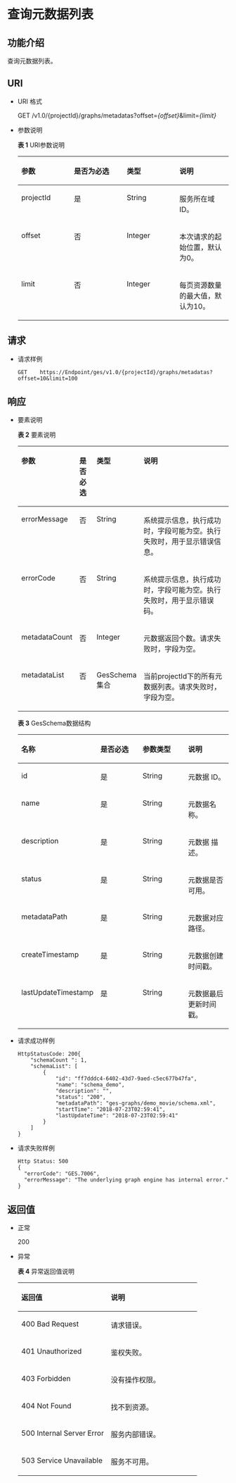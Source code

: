 # 查询元数据列表<a name="ges_03_0068"></a>

## 功能介绍<a name="section216018237429"></a>

查询元数据列表。

## URI<a name="section1116032334214"></a>

-   URI 格式

    GET /v1.0/\{projectId\}/graphs/metadatas?offset=_\{offset\}_&limit=_\{limit\}_

-   参数说明

    **表 1**  URI参数说明

    <a name="table7574647195530"></a>
    <table><thead align="left"><tr id="row29196191195530"><th class="cellrowborder" valign="top" width="25%" id="mcps1.2.5.1.1"><p id="p47139520195545"><a name="p47139520195545"></a><a name="p47139520195545"></a>参数</p>
    </th>
    <th class="cellrowborder" valign="top" width="25%" id="mcps1.2.5.1.2"><p id="p60204776195545"><a name="p60204776195545"></a><a name="p60204776195545"></a>是否为必选</p>
    </th>
    <th class="cellrowborder" valign="top" width="25%" id="mcps1.2.5.1.3"><p id="p44748701195545"><a name="p44748701195545"></a><a name="p44748701195545"></a>类型</p>
    </th>
    <th class="cellrowborder" valign="top" width="25%" id="mcps1.2.5.1.4"><p id="p766150195545"><a name="p766150195545"></a><a name="p766150195545"></a>说明</p>
    </th>
    </tr>
    </thead>
    <tbody><tr id="row47268026195530"><td class="cellrowborder" valign="top" width="25%" headers="mcps1.2.5.1.1 "><p id="p60657302195545"><a name="p60657302195545"></a><a name="p60657302195545"></a>projectId</p>
    </td>
    <td class="cellrowborder" valign="top" width="25%" headers="mcps1.2.5.1.2 "><p id="p14294412195545"><a name="p14294412195545"></a><a name="p14294412195545"></a>是</p>
    </td>
    <td class="cellrowborder" valign="top" width="25%" headers="mcps1.2.5.1.3 "><p id="p16996760195545"><a name="p16996760195545"></a><a name="p16996760195545"></a>String</p>
    </td>
    <td class="cellrowborder" valign="top" width="25%" headers="mcps1.2.5.1.4 "><p id="p34560287195545"><a name="p34560287195545"></a><a name="p34560287195545"></a>服务所在域ID。</p>
    </td>
    </tr>
    <tr id="row4231281195530"><td class="cellrowborder" valign="top" width="25%" headers="mcps1.2.5.1.1 "><p id="p28625771195545"><a name="p28625771195545"></a><a name="p28625771195545"></a>offset</p>
    </td>
    <td class="cellrowborder" valign="top" width="25%" headers="mcps1.2.5.1.2 "><p id="p36986089195545"><a name="p36986089195545"></a><a name="p36986089195545"></a>否</p>
    </td>
    <td class="cellrowborder" valign="top" width="25%" headers="mcps1.2.5.1.3 "><p id="p43083199195545"><a name="p43083199195545"></a><a name="p43083199195545"></a>Integer</p>
    </td>
    <td class="cellrowborder" valign="top" width="25%" headers="mcps1.2.5.1.4 "><p id="p78230195545"><a name="p78230195545"></a><a name="p78230195545"></a>本次请求的起始位置，默认为0。</p>
    </td>
    </tr>
    <tr id="row10168161195530"><td class="cellrowborder" valign="top" width="25%" headers="mcps1.2.5.1.1 "><p id="p57029956195545"><a name="p57029956195545"></a><a name="p57029956195545"></a>limit</p>
    </td>
    <td class="cellrowborder" valign="top" width="25%" headers="mcps1.2.5.1.2 "><p id="p56023699195545"><a name="p56023699195545"></a><a name="p56023699195545"></a>否</p>
    </td>
    <td class="cellrowborder" valign="top" width="25%" headers="mcps1.2.5.1.3 "><p id="p41625759195545"><a name="p41625759195545"></a><a name="p41625759195545"></a>Integer</p>
    </td>
    <td class="cellrowborder" valign="top" width="25%" headers="mcps1.2.5.1.4 "><p id="p16243279195545"><a name="p16243279195545"></a><a name="p16243279195545"></a>每页资源数量的最大值，默认为10。</p>
    </td>
    </tr>
    </tbody>
    </table>


## 请求<a name="section1019342374214"></a>

-   请求样例

    ```
    GET    https://Endpoint/ges/v1.0/{projectId}/graphs/metadatas?offset=10&limit=100
    ```


## 响应<a name="section0193023124217"></a>

-   要素说明

    **表 2**  要素说明

    <a name="table25124157195613"></a>
    <table><thead align="left"><tr id="row18824540195613"><th class="cellrowborder" valign="top" width="16.351635163516352%" id="mcps1.2.5.1.1"><p id="p60758970195641"><a name="p60758970195641"></a><a name="p60758970195641"></a>参数</p>
    </th>
    <th class="cellrowborder" valign="top" width="9.25092509250925%" id="mcps1.2.5.1.2"><p id="p22529533195641"><a name="p22529533195641"></a><a name="p22529533195641"></a>是否必选</p>
    </th>
    <th class="cellrowborder" valign="top" width="14.821482148214821%" id="mcps1.2.5.1.3"><p id="p12952893195641"><a name="p12952893195641"></a><a name="p12952893195641"></a>类型</p>
    </th>
    <th class="cellrowborder" valign="top" width="59.575957595759576%" id="mcps1.2.5.1.4"><p id="p42551393195641"><a name="p42551393195641"></a><a name="p42551393195641"></a>说明</p>
    </th>
    </tr>
    </thead>
    <tbody><tr id="row27537949195613"><td class="cellrowborder" valign="top" width="16.351635163516352%" headers="mcps1.2.5.1.1 "><p id="p6817911195641"><a name="p6817911195641"></a><a name="p6817911195641"></a>errorMessage</p>
    </td>
    <td class="cellrowborder" valign="top" width="9.25092509250925%" headers="mcps1.2.5.1.2 "><p id="p15379896195641"><a name="p15379896195641"></a><a name="p15379896195641"></a>否</p>
    </td>
    <td class="cellrowborder" valign="top" width="14.821482148214821%" headers="mcps1.2.5.1.3 "><p id="p37812095195641"><a name="p37812095195641"></a><a name="p37812095195641"></a>String</p>
    </td>
    <td class="cellrowborder" valign="top" width="59.575957595759576%" headers="mcps1.2.5.1.4 "><p id="p42880817195641"><a name="p42880817195641"></a><a name="p42880817195641"></a>系统提示信息，执行成功时，字段可能为空。执行失败时，用于显示错误信息。</p>
    </td>
    </tr>
    <tr id="row44977959195613"><td class="cellrowborder" valign="top" width="16.351635163516352%" headers="mcps1.2.5.1.1 "><p id="p54494335195641"><a name="p54494335195641"></a><a name="p54494335195641"></a>errorCode</p>
    </td>
    <td class="cellrowborder" valign="top" width="9.25092509250925%" headers="mcps1.2.5.1.2 "><p id="p51965024195641"><a name="p51965024195641"></a><a name="p51965024195641"></a>否</p>
    </td>
    <td class="cellrowborder" valign="top" width="14.821482148214821%" headers="mcps1.2.5.1.3 "><p id="p48417417195641"><a name="p48417417195641"></a><a name="p48417417195641"></a>String</p>
    </td>
    <td class="cellrowborder" valign="top" width="59.575957595759576%" headers="mcps1.2.5.1.4 "><p id="p29496739195641"><a name="p29496739195641"></a><a name="p29496739195641"></a>系统提示信息，执行成功时，字段可能为空。执行失败时，用于显示错误码。</p>
    </td>
    </tr>
    <tr id="row65959362195613"><td class="cellrowborder" valign="top" width="16.351635163516352%" headers="mcps1.2.5.1.1 "><p id="p28286856195641"><a name="p28286856195641"></a><a name="p28286856195641"></a>metadataCount</p>
    </td>
    <td class="cellrowborder" valign="top" width="9.25092509250925%" headers="mcps1.2.5.1.2 "><p id="p9533970195641"><a name="p9533970195641"></a><a name="p9533970195641"></a>否</p>
    </td>
    <td class="cellrowborder" valign="top" width="14.821482148214821%" headers="mcps1.2.5.1.3 "><p id="p34054088195641"><a name="p34054088195641"></a><a name="p34054088195641"></a>Integer</p>
    </td>
    <td class="cellrowborder" valign="top" width="59.575957595759576%" headers="mcps1.2.5.1.4 "><p id="p6917780195641"><a name="p6917780195641"></a><a name="p6917780195641"></a>元数据返回个数。请求失败时，字段为空。</p>
    </td>
    </tr>
    <tr id="row47503510195613"><td class="cellrowborder" valign="top" width="16.351635163516352%" headers="mcps1.2.5.1.1 "><p id="p9896889195641"><a name="p9896889195641"></a><a name="p9896889195641"></a>metadataList</p>
    </td>
    <td class="cellrowborder" valign="top" width="9.25092509250925%" headers="mcps1.2.5.1.2 "><p id="p63450567195641"><a name="p63450567195641"></a><a name="p63450567195641"></a>否</p>
    </td>
    <td class="cellrowborder" valign="top" width="14.821482148214821%" headers="mcps1.2.5.1.3 "><p id="p39222277195641"><a name="p39222277195641"></a><a name="p39222277195641"></a>GesSchema集合</p>
    </td>
    <td class="cellrowborder" valign="top" width="59.575957595759576%" headers="mcps1.2.5.1.4 "><p id="p22887835195641"><a name="p22887835195641"></a><a name="p22887835195641"></a>当前projectId下的所有元数据列表。请求失败时，字段为空。</p>
    </td>
    </tr>
    </tbody>
    </table>

    **表 3**  GesSchema数据结构

    <a name="table1298314195710"></a>
    <table><thead align="left"><tr id="row45670492195710"><th class="cellrowborder" valign="top" width="25%" id="mcps1.2.5.1.1"><p id="p32362363195736"><a name="p32362363195736"></a><a name="p32362363195736"></a>名称</p>
    </th>
    <th class="cellrowborder" valign="top" width="25%" id="mcps1.2.5.1.2"><p id="p4105766195736"><a name="p4105766195736"></a><a name="p4105766195736"></a>是否必选</p>
    </th>
    <th class="cellrowborder" valign="top" width="25%" id="mcps1.2.5.1.3"><p id="p64131642195736"><a name="p64131642195736"></a><a name="p64131642195736"></a>参数类型</p>
    </th>
    <th class="cellrowborder" valign="top" width="25%" id="mcps1.2.5.1.4"><p id="p27280477195736"><a name="p27280477195736"></a><a name="p27280477195736"></a>说明</p>
    </th>
    </tr>
    </thead>
    <tbody><tr id="row43006867195710"><td class="cellrowborder" valign="top" width="25%" headers="mcps1.2.5.1.1 "><p id="p23244685195736"><a name="p23244685195736"></a><a name="p23244685195736"></a>id</p>
    </td>
    <td class="cellrowborder" valign="top" width="25%" headers="mcps1.2.5.1.2 "><p id="p3771313195736"><a name="p3771313195736"></a><a name="p3771313195736"></a>是</p>
    </td>
    <td class="cellrowborder" valign="top" width="25%" headers="mcps1.2.5.1.3 "><p id="p37040930195736"><a name="p37040930195736"></a><a name="p37040930195736"></a>String</p>
    </td>
    <td class="cellrowborder" valign="top" width="25%" headers="mcps1.2.5.1.4 "><p id="p47525319195736"><a name="p47525319195736"></a><a name="p47525319195736"></a>元数据 ID。</p>
    </td>
    </tr>
    <tr id="row43415944195710"><td class="cellrowborder" valign="top" width="25%" headers="mcps1.2.5.1.1 "><p id="p17783887195736"><a name="p17783887195736"></a><a name="p17783887195736"></a>name</p>
    </td>
    <td class="cellrowborder" valign="top" width="25%" headers="mcps1.2.5.1.2 "><p id="p31208775195736"><a name="p31208775195736"></a><a name="p31208775195736"></a>是</p>
    </td>
    <td class="cellrowborder" valign="top" width="25%" headers="mcps1.2.5.1.3 "><p id="p44882831195736"><a name="p44882831195736"></a><a name="p44882831195736"></a>String</p>
    </td>
    <td class="cellrowborder" valign="top" width="25%" headers="mcps1.2.5.1.4 "><p id="p11630671195736"><a name="p11630671195736"></a><a name="p11630671195736"></a>元数据名称。</p>
    </td>
    </tr>
    <tr id="row60500989195710"><td class="cellrowborder" valign="top" width="25%" headers="mcps1.2.5.1.1 "><p id="p23042740195736"><a name="p23042740195736"></a><a name="p23042740195736"></a>description</p>
    </td>
    <td class="cellrowborder" valign="top" width="25%" headers="mcps1.2.5.1.2 "><p id="p54522665195736"><a name="p54522665195736"></a><a name="p54522665195736"></a>是</p>
    </td>
    <td class="cellrowborder" valign="top" width="25%" headers="mcps1.2.5.1.3 "><p id="p54259730195736"><a name="p54259730195736"></a><a name="p54259730195736"></a>String</p>
    </td>
    <td class="cellrowborder" valign="top" width="25%" headers="mcps1.2.5.1.4 "><p id="p32962008195736"><a name="p32962008195736"></a><a name="p32962008195736"></a>元数据 描述。</p>
    </td>
    </tr>
    <tr id="row7796689195710"><td class="cellrowborder" valign="top" width="25%" headers="mcps1.2.5.1.1 "><p id="p4330612195736"><a name="p4330612195736"></a><a name="p4330612195736"></a>status</p>
    </td>
    <td class="cellrowborder" valign="top" width="25%" headers="mcps1.2.5.1.2 "><p id="p15235296195736"><a name="p15235296195736"></a><a name="p15235296195736"></a>是</p>
    </td>
    <td class="cellrowborder" valign="top" width="25%" headers="mcps1.2.5.1.3 "><p id="p26099460195736"><a name="p26099460195736"></a><a name="p26099460195736"></a>String</p>
    </td>
    <td class="cellrowborder" valign="top" width="25%" headers="mcps1.2.5.1.4 "><p id="p33681545195736"><a name="p33681545195736"></a><a name="p33681545195736"></a>元数据是否可用。</p>
    </td>
    </tr>
    <tr id="row25907759195710"><td class="cellrowborder" valign="top" width="25%" headers="mcps1.2.5.1.1 "><p id="p59111504195736"><a name="p59111504195736"></a><a name="p59111504195736"></a>metadataPath</p>
    </td>
    <td class="cellrowborder" valign="top" width="25%" headers="mcps1.2.5.1.2 "><p id="p23302525195736"><a name="p23302525195736"></a><a name="p23302525195736"></a>是</p>
    </td>
    <td class="cellrowborder" valign="top" width="25%" headers="mcps1.2.5.1.3 "><p id="p8456391195736"><a name="p8456391195736"></a><a name="p8456391195736"></a>String</p>
    </td>
    <td class="cellrowborder" valign="top" width="25%" headers="mcps1.2.5.1.4 "><p id="p13879061195736"><a name="p13879061195736"></a><a name="p13879061195736"></a>元数据对应路径。</p>
    </td>
    </tr>
    <tr id="row61725895195710"><td class="cellrowborder" valign="top" width="25%" headers="mcps1.2.5.1.1 "><p id="p51506257195736"><a name="p51506257195736"></a><a name="p51506257195736"></a>createTimestamp</p>
    </td>
    <td class="cellrowborder" valign="top" width="25%" headers="mcps1.2.5.1.2 "><p id="p11257306195736"><a name="p11257306195736"></a><a name="p11257306195736"></a>是</p>
    </td>
    <td class="cellrowborder" valign="top" width="25%" headers="mcps1.2.5.1.3 "><p id="p39426563195736"><a name="p39426563195736"></a><a name="p39426563195736"></a>String</p>
    </td>
    <td class="cellrowborder" valign="top" width="25%" headers="mcps1.2.5.1.4 "><p id="p39434996195736"><a name="p39434996195736"></a><a name="p39434996195736"></a>元数据创建时间戳。</p>
    </td>
    </tr>
    <tr id="row38138897195710"><td class="cellrowborder" valign="top" width="25%" headers="mcps1.2.5.1.1 "><p id="p25518600195736"><a name="p25518600195736"></a><a name="p25518600195736"></a>lastUpdateTimestamp</p>
    </td>
    <td class="cellrowborder" valign="top" width="25%" headers="mcps1.2.5.1.2 "><p id="p53740758195736"><a name="p53740758195736"></a><a name="p53740758195736"></a>是</p>
    </td>
    <td class="cellrowborder" valign="top" width="25%" headers="mcps1.2.5.1.3 "><p id="p58034152195736"><a name="p58034152195736"></a><a name="p58034152195736"></a>String</p>
    </td>
    <td class="cellrowborder" valign="top" width="25%" headers="mcps1.2.5.1.4 "><p id="p3145895195736"><a name="p3145895195736"></a><a name="p3145895195736"></a>元数据最后更新时间戳。</p>
    </td>
    </tr>
    </tbody>
    </table>


-   请求成功样例

    ```
    HttpStatusCode: 200{
        "schemaCount ": 1,
        "schemaList": [
            {
                "id": "ff7dddc4-6402-43d7-9aed-c5ec677b47fa",
                "name": "schema_demo",
                "description": "",
                "status": "200",
                "metadataPath": "ges-graphs/demo_movie/schema.xml",
                "startTime": "2018-07-23T02:59:41",
                "lastUpdateTime": "2018-07-23T02:59:41"
            }
        ]
    }
    ```

-   请求失败样例

    ```
    Http Status: 500
    {
      "errorCode": "GES.7006",
      "errorMessage": "The underlying graph engine has internal error."
    }
    ```


## 返回值<a name="section4240122318427"></a>

-   正常

    200

-   异常

    **表 4**  异常返回值说明

    <a name="table21182911172628"></a>
    <table><thead align="left"><tr id="row22686601172628"><th class="cellrowborder" valign="top" width="50%" id="mcps1.2.3.1.1"><p id="p29113043172638"><a name="p29113043172638"></a><a name="p29113043172638"></a>返回值</p>
    </th>
    <th class="cellrowborder" valign="top" width="50%" id="mcps1.2.3.1.2"><p id="p9346244172638"><a name="p9346244172638"></a><a name="p9346244172638"></a>说明</p>
    </th>
    </tr>
    </thead>
    <tbody><tr id="row13233353172628"><td class="cellrowborder" valign="top" width="50%" headers="mcps1.2.3.1.1 "><p id="p50316832172638"><a name="p50316832172638"></a><a name="p50316832172638"></a>400 Bad Request</p>
    </td>
    <td class="cellrowborder" valign="top" width="50%" headers="mcps1.2.3.1.2 "><p id="p49131611172638"><a name="p49131611172638"></a><a name="p49131611172638"></a>请求错误。</p>
    </td>
    </tr>
    <tr id="row657300172628"><td class="cellrowborder" valign="top" width="50%" headers="mcps1.2.3.1.1 "><p id="p47920375172638"><a name="p47920375172638"></a><a name="p47920375172638"></a>401 Unauthorized</p>
    </td>
    <td class="cellrowborder" valign="top" width="50%" headers="mcps1.2.3.1.2 "><p id="p56345162172638"><a name="p56345162172638"></a><a name="p56345162172638"></a>鉴权失败。</p>
    </td>
    </tr>
    <tr id="row23989959172628"><td class="cellrowborder" valign="top" width="50%" headers="mcps1.2.3.1.1 "><p id="p4998764172638"><a name="p4998764172638"></a><a name="p4998764172638"></a>403 Forbidden</p>
    </td>
    <td class="cellrowborder" valign="top" width="50%" headers="mcps1.2.3.1.2 "><p id="p2246721172638"><a name="p2246721172638"></a><a name="p2246721172638"></a>没有操作权限。</p>
    </td>
    </tr>
    <tr id="row49197943172628"><td class="cellrowborder" valign="top" width="50%" headers="mcps1.2.3.1.1 "><p id="p27247364172638"><a name="p27247364172638"></a><a name="p27247364172638"></a>404 Not Found</p>
    </td>
    <td class="cellrowborder" valign="top" width="50%" headers="mcps1.2.3.1.2 "><p id="p59552853172638"><a name="p59552853172638"></a><a name="p59552853172638"></a>找不到资源。</p>
    </td>
    </tr>
    <tr id="row13744769172628"><td class="cellrowborder" valign="top" width="50%" headers="mcps1.2.3.1.1 "><p id="p61704332172638"><a name="p61704332172638"></a><a name="p61704332172638"></a>500 Internal Server Error</p>
    </td>
    <td class="cellrowborder" valign="top" width="50%" headers="mcps1.2.3.1.2 "><p id="p31994980172638"><a name="p31994980172638"></a><a name="p31994980172638"></a>服务内部错误。</p>
    </td>
    </tr>
    <tr id="row305099172628"><td class="cellrowborder" valign="top" width="50%" headers="mcps1.2.3.1.1 "><p id="p37564761172638"><a name="p37564761172638"></a><a name="p37564761172638"></a>503 Service Unavailable</p>
    </td>
    <td class="cellrowborder" valign="top" width="50%" headers="mcps1.2.3.1.2 "><p id="p22846801172638"><a name="p22846801172638"></a><a name="p22846801172638"></a>服务不可用。</p>
    </td>
    </tr>
    </tbody>
    </table>


